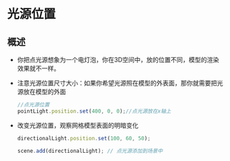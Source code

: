 # 光源位置

## 概述

+ 你把点光源想象为一个电灯泡，你在3D空间中，放的位置不同，模型的渲染效果就不一样。

+ 注意光源位置尺寸大小：如果你希望光源照在模型的外表面，那你就需要把光源放在模型的外面

  ```js
  //点光源位置
  pointLight.position.set(400, 0, 0);//点光源放在x轴上
  ```

+ 改变光源位置，观察网格模型表面的明暗变化

  ```js
  directionalLight.position.set(100, 60, 50);

  scene.add(directionalLight); // 点光源添加到场景中
  ```
